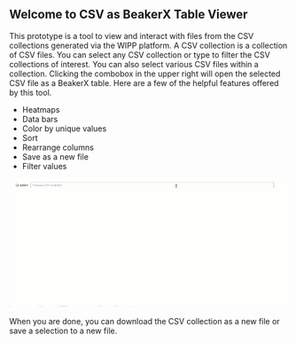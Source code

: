 ## Welcome to CSV as BeakerX Table Viewer

This prototype is a tool to view and interact with files from the CSV 
collections generated via the WIPP platform. 
A CSV collection is a collection of CSV files. 
You can select any CSV collection or type to filter the CSV collections 
of interest. You can also select various CSV files within a collection.
Clicking the combobox in the upper right will open the selected CSV file as a BeakerX table.
Here are a few of the helpful features offered by this tool.

* Heatmaps
* Data bars
* Color by unique values
* Sort
* Rearrange columns
* Save as a new file
* Filter values

![til](csv_table_demo.gif)

When you are done, you can download the CSV collection as a new file or 
save a selection to a new file.
